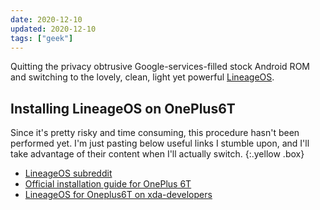```yaml
---
date: 2020-12-10
updated: 2020-12-10
tags: ["geek"]
---
```

Quitting the privacy obtrusive Google-services-filled stock Android ROM and switching to the lovely, clean, light yet powerful [LineageOS][lineage].

## Installing LineageOS on OnePlus6T

Since it's pretty risky and time consuming, this procedure hasn't been performed yet. I'm just pasting below useful links I stumble upon, and I'll take advantage of their content when I'll actually switch.
{:.yellow .box}

- [LineageOS subreddit](https://www.reddit.com/r/LineageOS/ "LineageOS subreddit")
- [Official installation guide for OnePlus 6T](https://wiki.lineageos.org/devices/fajita/install "LineageOS official installation guide for OnePlus 6T")
- [LineageOS for Oneplus6T on xda-developers](https://forum.xda-developers.com/t/rom-official-fajita-10-lineageos-17-1.3967254/ "LineageOS for Oneplus6T on xda-developers")

[lineage]: https://lineageos.org "LineageOS official website"
